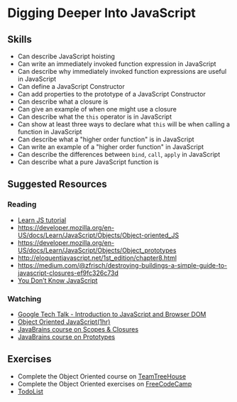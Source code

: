 # Digging Deeper Into JavaScript

## Skills

- Can describe JavaScript hoisting
- Can write an immediately invoked function expression in JavaScript
- Can describe why immediately invoked function expressions are useful in JavaScript
- Can define a JavaScript Constructor
- Can add properties to the prototype of a JavaScript Constructor
- Can describe what a closure is
- Can give an example of when one might use a closure
- Can describe what the `this` operator is in JavaScript
- Can show at least three ways to declare what `this` will be when calling a function in JavaScript
- Can describe what a "higher order function" is in JavaScript
- Can write an example of a "higher order function" in JavaScript
- Can describe the differences between `bind`, `call`, `apply` in JavaScript
- Can describe what a pure JavaScript function is

## Suggested Resources

### Reading

- [Learn JS tutorial](https://www.learn-js.org/en/Object_Oriented_JavaScript)
- https://developer.mozilla.org/en-US/docs/Learn/JavaScript/Objects/Object-oriented_JS
- https://developer.mozilla.org/en-US/docs/Learn/JavaScript/Objects/Object_prototypes
- http://eloquentjavascript.net/1st_edition/chapter8.html
- https://medium.com/@zfrisch/destroying-buildings-a-simple-guide-to-javascript-closures-ef9fc326c73d
- [You Don’t Know JavaScript](https://github.com/getify/You-Dont-Know-JS)

### Watching

- [Google Tech Talk - Introduction to JavaScript and Browser DOM](https://www.youtube.com/watch?v=ljNi8nS5TtQ)
- [Object Oriented JavaScript(1hr)](https://www.youtube.com/watch?v=O8wwnhdkPE4)
- [JavaBrains course on Scopes & Closures](https://javabrains.io/courses/corejs_scopesclosures)
- [JavaBrains course on Prototypes](https://javabrains.io/courses/corejs_objectsprototypes)

## Exercises

- Complete the Object Oriented course on [TeamTreeHouse](https://teamtreehouse.com/library/objectoriented-javascript)
- Complete the Object Oriented exercises on [FreeCodeCamp](https://www.freecodecamp.com/challenges/declare-javascript-objects-as-variables)
- [TodoList](./exercises/Todo-List.md)
